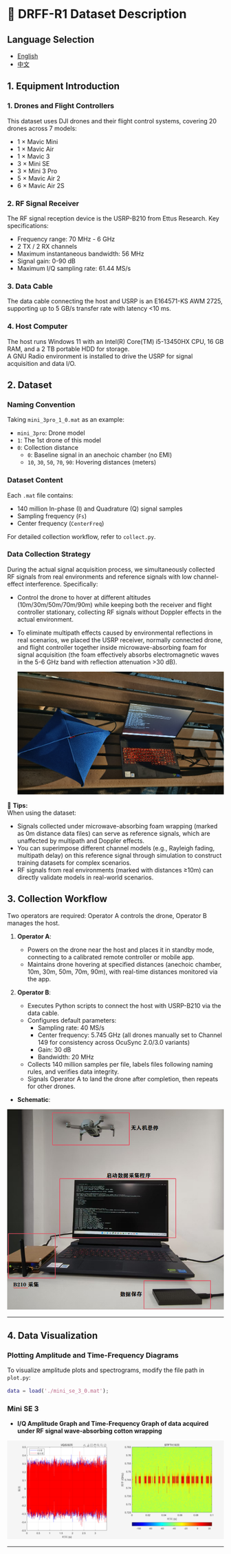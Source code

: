 # 🚀 DRFF-R1 Dataset Description

## Language Selection
- [English](README.en.md)
- [中文](README.md)

## 1. Equipment Introduction

### 1. Drones and Flight Controllers  
This dataset uses DJI drones and their flight control systems, covering 20 drones across 7 models:  
- 1 × Mavic Mini  
- 1 × Mavic Air  
- 1 × Mavic 3  
- 3 × Mini SE  
- 3 × Mini 3 Pro  
- 5 × Mavic Air 2  
- 6 × Mavic Air 2S  

### 2. RF Signal Receiver  
The RF signal reception device is the USRP-B210 from Ettus Research. Key specifications:  
- Frequency range: 70 MHz - 6 GHz  
- 2 TX / 2 RX channels  
- Maximum instantaneous bandwidth: 56 MHz  
- Signal gain: 0-90 dB  
- Maximum I/Q sampling rate: 61.44 MS/s  

### 3. Data Cable  
The data cable connecting the host and USRP is an E164571-KS AWM 2725, supporting up to 5 GB/s transfer rate with latency <10 ms.  

### 4. Host Computer  
The host runs Windows 11 with an Intel(R) Core(TM) i5-13450HX CPU, 16 GB RAM, and a 2 TB portable HDD for storage.  
A GNU Radio environment is installed to drive the USRP for signal acquisition and data I/O.  

## 2. Dataset  

### Naming Convention  
Taking `mini_3pro_1_0.mat` as an example:  
- `mini_3pro`: Drone model  
- `1`: The 1st drone of this model  
- `0`: Collection distance  
  - `0`: Baseline signal in an anechoic chamber (no EMI)  
  - `10`, `30`, `50`, `70`, `90`: Hovering distances (meters)  

### Dataset Content  
Each `.mat` file contains:  
- 140 million In-phase (I) and Quadrature (Q) signal samples  
- Sampling frequency (`Fs`)  
- Center frequency (`CenterFreq`)  

For detailed collection workflow, refer to `collect.py`.  

### Data Collection Strategy  
During the actual signal acquisition process, we simultaneously collected RF signals from real environments and reference signals with low channel-effect interference. Specifically:

- Control the drone to hover at different altitudes (10m/30m/50m/70m/90m) while keeping both the receiver and flight controller stationary, collecting RF signals without Doppler effects in the actual environment.

- To eliminate multipath effects caused by environmental reflections in real scenarios, we placed the USRP receiver, normally connected drone, and flight controller together inside microwave-absorbing foam for signal acquisition (the foam effectively absorbs electromagnetic waves in the 5-6 GHz band with reflection attenuation >30 dB).

  ![absorb](images/absorb.jpg)  

📌 **Tips:**  
When using the dataset:  
- Signals collected under microwave-absorbing foam wrapping (marked as 0m distance data files) can serve as reference signals, which are unaffected by multipath and Doppler effects.  
- You can superimpose different channel models (e.g., Rayleigh fading, multipath delay) on this reference signal through simulation to construct training datasets for complex scenarios.  
- RF signals from real environments (marked with distances ≥10m) can directly validate models in real-world scenarios.  

## 3. Collection Workflow  

Two operators are required: Operator A controls the drone, Operator B manages the host.  

1. **Operator A**:  
   - Powers on the drone near the host and places it in standby mode, connecting to a calibrated remote controller or mobile app.  
   - Maintains drone hovering at specified distances (anechoic chamber, 10m, 30m, 50m, 70m, 90m), with real-time distances monitored via the app.  

2. **Operator B**:  
   - Executes Python scripts to connect the host with USRP-B210 via the data cable.  
   - Configures default parameters:  
     - Sampling rate: 40 MS/s  
     - Center frequency: 5.745 GHz (all drones manually set to Channel 149 for consistency across OcuSync 2.0/3.0 variants)  
     - Gain: 30 dB  
     - Bandwidth: 20 MHz  
   - Collects 140 million samples per file, labels files following naming rules, and verifies data integrity.  
   - Signals Operator A to land the drone after completion, then repeats for other drones.  

- **Schematic**:  

![Collection Schematic](images/collect.png)  

---  

## 4. Data Visualization  

### Plotting Amplitude and Time-Frequency Diagrams  
To visualize amplitude plots and spectrograms, modify the file path in `plot.py`:  
```matlab  
data = load('./mini_se_3_0.mat');  
```
### Mini SE 3 
- **I/Q Amplitude Graph and Time-Frequency Graph of data acquired under RF signal wave-absorbing cotton wrapping**

![Mavic Air 2S 1 I/Q 振幅图](images/Mini_SE_3_0.png) 

---
